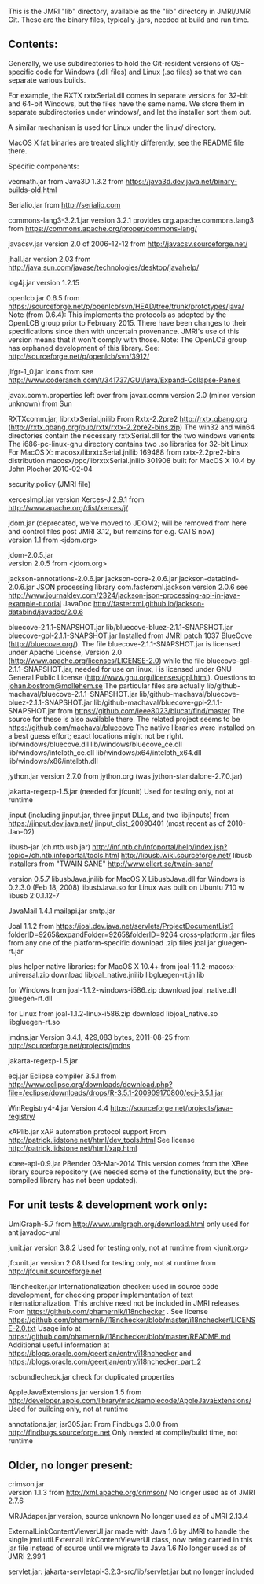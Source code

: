 This is the JMRI "lib" directory, available as the "lib" directory in JMRI/JMRI Git.   These are the binary files, typically .jars, needed at build and run time.

## Contents:

Generally, we use subdirectories to hold the Git-resident versions of OS-specific code for Windows (.dll files) and Linux (.so files) so that we can separate various builds.

For example, the RXTX rxtxSerial.dll comes in separate versions for 32-bit and 64-bit Windows, but the files have the same name.  We store them in separate subdirectories under windows/, and let the installer sort them out.

A similar mechanism is used for Linux under the linux/ directory.

MacOS X fat binaries are treated slightly differently, see the README file there.

Specific components:

vecmath.jar
 from Java3D 1.3.2
 from <https://java3d.dev.java.net/binary-builds-old.html>

Serialio.jar
 from <http://serialio.com>
 
commons-lang3-3.2.1.jar
    version 3.2.1
    provides org.apache.commons.lang3
    from https://commons.apache.org/proper/commons-lang/
     
javacsv.jar
 version 2.0 of 2006-12-12
 from <http://javacsv.sourceforge.net/>

jhall.jar
 version 2.03
 from <http://java.sun.com/javase/technologies/desktop/javahelp/>
 
log4j.jar
 version 1.2.15

openlcb.jar
    0.6.5 from https://sourceforge.net/p/openlcb/svn/HEAD/tree/trunk/prototypes/java/
    Note (from 0.6.4): This implements the protocols as adopted by the OpenLCB group prior to February 2015.  There have been changes to their specifications since then with uncertain provenance. JMRI's use of this version means that it won't comply with those.
    Note: The OpenLCB group has orphaned development of this library. See: http://sourceforge.net/p/openlcb/svn/3912/

jlfgr-1_0.jar 
    icons from see http://www.coderanch.com/t/341737/GUI/java/Expand-Collapse-Panels

javax.comm.properties
  left over from javax.comm version 2.0 (minor version unknown) from Sun
  
RXTXcomm.jar, librxtxSerial.jnilib
  From Rxtx-2.2pre2  http://rxtx.qbang.org (http://rxtx.qbang.org/pub/rxtx/rxtx-2.2pre2-bins.zip)
  The win32 and win64 directories contain the necessary rxtxSerial.dll for the two windows varients
  The i686-pc-linux-gnu directory contains two .so libraries for 32-bit Linux
  For MacOS X:
    macosx/librxtxSerial.jnilib     169488  from rxtx-2.2pre2-bins distribution
    macosx/ppc/librxtxSerial.jnilib 301908  built for MacOS X 10.4 by John Plocher 2010-02-04
  
security.policy
 (JMRI file)

xercesImpl.jar
  version Xerces-J 2.9.1
  from http://www.apache.org/dist/xerces/j/

jdom.jar
 (deprecated, we've moved to JDOM2; will be removed from here and control files post JMRI 3.12, but remains for e.g. CATS now)         
 version 1.1
 from <jdom.org>
 
jdom-2.0.5.jar               
 version 2.0.5
 from <jdom.org>
 
jackson-annotations-2.0.6.jar
jackson-core-2.0.6.jar
jackson-databind-2.0.6.jar
    JSON processing library com.fasterxml.jackson
    version 2.0.6
    see http://www.journaldev.com/2324/jackson-json-processing-api-in-java-example-tutorial
    JavaDoc http://fasterxml.github.io/jackson-databind/javadoc/2.0.6

bluecove-2.1.1-SNAPSHOT.jar
lib/bluecove-bluez-2.1.1-SNAPSHOT.jar
bluecove-gpl-2.1.1-SNAPSHOT.jar
    Installed from JMRI patch 1037
    BlueCove (http://bluecove.org/).
    The file bluecove-2.1.1-SNAPSHOT.jar is licensed under Apache License, 
        Version 2.0 (http://www.apache.org/licenses/LICENSE-2.0) while the 
        file bluecove-gpl-2.1.1-SNAPSHOT.jar, needed for use on linux, i
        is licensed under GNU General Public License (http://www.gnu.org/licenses/gpl.html).
    Questions to johan.bostrom@mollehem.se
    The particular files are actually
        lib/github-machaval/bluecove-2.1.1-SNAPSHOT.jar
        lib/github-machaval/bluecove-bluez-2.1.1-SNAPSHOT.jar
        lib/github-machaval/bluecove-gpl-2.1.1-SNAPSHOT.jar
    from https://github.com/ieee8023/blucat/find/master
    The source for these is also available there.
    The related project seems to be https://github.com/machaval/bluecove
    The native libraries were installed on a best guess effort;
            exact locations might not be right.
        lib/windows/bluecove.dll
        lib/windows/bluecove_ce.dll
        lib/windows/intelbth_ce.dll
        lib/windows/x64/intelbth_x64.dll
        lib/windows/x86/intelbth.dll

jython.jar
 version 2.7.0 from jython.org (was jython-standalone-2.7.0.jar)
 
jakarta-regexp-1.5.jar
  (needed for jfcunit)
  Used for testing only, not at runtime
  
jinput (including jinput.jar, three jinput DLLs, and two libjinputs)
  from <https://jinput.dev.java.net/> jinput_dist_20090401
  (most recent as of 2010-Jan-02)

libusb-jar (ch.ntb.usb.jar)
        http://inf.ntb.ch/infoportal/help/index.jsp?topic=/ch.ntb.infoportal/tools.html
        http://libusb.wiki.sourceforge.net/
        libusb installers from "TWAIN SANE" http://www.ellert.se/twain-sane/
        
  version 0.5.7
  libusbJava.jnilib for MacOS X
  LibusbJava.dll for Windows is 0.2.3.0 (Feb 18, 2008)
  libusbJava.so for Linux was built on Ubuntu 7.10 w libusb 2:0.1.12-7
  
JavaMail 1.4.1
  mailapi.jar
  smtp.jar
  
Joal 1.1.2
  from <https://joal.dev.java.net/servlets/ProjectDocumentList?folderID=9265&expandFolder=9265&folderID=9264>
  cross-platform .jar files
    from any one of the platform-specific download .zip files
      joal.jar
      gluegen-rt.jar

  plus helper native libraries:
  for MacOS X 10.4+
    from joal-1.1.2-macosx-universal.zip download
      libjoal_native.jnilib
      libgluegen-rt.jnilib

  for Windows
    from joal-1.1.2-windows-i586.zip download
      joal_native.dll
      gluegen-rt.dll
  
  for Linux
    from joal-1.1.2-linux-i586.zip download
      libjoal_native.so
      libgluegen-rt.so

jmdns.jar 
    Version 3.4.1, 429,083 bytes, 2011-08-25
    from http://sourceforge.net/projects/jmdns

jakarta-regexp-1.5.jar

ecj.jar
    Eclipse compiler 3.5.1 from 
    http://www.eclipse.org/downloads/download.php?file=/eclipse/downloads/drops/R-3.5.1-200909170800/ecj-3.5.1.jar
    
WinRegistry4-4.jar
    Version 4.4
    https://sourceforge.net/projects/java-registry/
    
xAPlib.jar
    xAP automation protocol support
    From http://patrick.lidstone.net/html/dev_tools.html
    See license http://patrick.lidstone.net/html/xap.html

xbee-api-0.9.jar
    PBender 03-Mar-2014 This version comes from the XBee library source repository 
    (we needed some of the functionality, but the pre-compiled library has not been updated).


## For unit tests & development work only:

UmlGraph-5.7
    from http://www.umlgraph.org/download.html
    only used for ant javadoc-uml

junit.jar
 version 3.8.2
 Used for testing only, not at runtime
 from <junit.org>

jfcunit.jar
  version 2.08 
  Used for testing only, not at runtime
  from <http://jfcunit.sourceforge.net>

i18nchecker.jar
    Internationalization checker: used in source code development, for checking 
    proper implementation of text internationalization.  This archive need not
    be included in JMRI releases.
    From https://github.com/phamernik/i18nchecker .
    See license https://github.com/phamernik/i18nchecker/blob/master/i18nchecker/LICENSE-2.0.txt
    Usage info at https://github.com/phamernik/i18nchecker/blob/master/README.md 
    Additional useful information at https://blogs.oracle.com/geertjan/entry/i18nchecker 
        and https://blogs.oracle.com/geertjan/entry/i18nchecker_part_2

rscbundlecheck.jar
    check for duplicated properties

AppleJavaExtensions.jar
 version 1.5
 from <http://developer.apple.com/library/mac/samplecode/AppleJavaExtensions/>
 Used for building only, not at runtime

annotations.jar, jsr305.jar:
    From Findbugs 3.0.0 from http://findbugs.sourceforge.net
    Only needed at compile/build time, not runtime
    

## Older, no longer present:

crimson.jar             
 version 1.1.3
 from <http://xml.apache.org/crimson/>
 No longer used as of JMRI 2.7.6

MRJAdaper.jar
 version, source unknown
 No longer used as of JMRI 2.13.4

ExternalLinkContentViewerUI.jar
  made with Java 1.6 by JMRI to handle the single jmri.util.ExternalLinkContentViewerUI class,
  now being carried in this jar file instead of source until we migrate to Java 1.6
  No longer used as of JMRI 2.99.1
  
servlet.jar:
  jakarta-servletapi-3.2.3-src/lib/servlet.jar but no longer included

